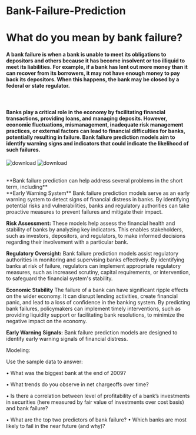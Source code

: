 # Bank-Failure-Prediction
<h1>What do you mean by bank failure?</h1>
<h4>A bank failure is when a bank is unable to meet its obligations to depositors and others because it has become insolvent or too illiquid to meet its liabilities. For example, if a bank has lent out more money than it can recover from its borrowers, it may not have enough money to pay back its depositors. When this happens, the bank may be closed by a federal or state regulator.</h4><br/>
<h4>Banks play a critical role in the economy by facilitating financial transactions, providing loans, and managing deposits. However, economic fluctuations, mismanagement, inadequate risk management practices, or external factors can lead to financial difficulties for banks, potentially resulting in failure. Bank failure prediction models aim to identify warning signs and indicators that could indicate the likelihood of such failures.</h4>



![download](https://github.com/mohansharma077/Bank-Failure-Prediction/assets/104629829/220e2b20-b779-4b46-954a-58564b24d52b)
![download](https://github.com/mohansharma077/Bank-Failure-Prediction/assets/104629829/f21a3b28-fe96-4252-90e4-2adbb6e57fcb)

<br>
**Bank failure prediction can help address several problems in the short term, including**
<br/>
**Early Warning System**
Bank failure prediction models serve as an early warning system to detect signs of financial distress in banks. By identifying potential risks and vulnerabilities, banks and regulatory authorities can take proactive measures to prevent failures and mitigate their impact.

**Risk Assessment:**
These models help assess the financial health and stability of banks by analyzing key indicators. This enables stakeholders, such as investors, depositors, and regulators, to make informed decisions regarding their involvement with a particular bank.

**Regulatory Oversight:**
Bank failure prediction models assist regulatory authorities in monitoring and supervising banks effectively. By identifying banks at risk of failure, regulators can implement appropriate regulatory measures, such as increased scrutiny, capital requirements, or intervention, to safeguard the financial system's stability.


**Economic Stability**
The failure of a bank can have significant ripple effects on the wider economy. It can disrupt lending activities, create financial panic, and lead to a loss of confidence in the banking system. By predicting bank failures, policymakers can implement timely interventions, such as providing liquidity support or facilitating bank resolutions, to minimize the negative impact on the economy.

**Early Warning Signals:**
Bank failure prediction models are designed to identify early warning signals of financial distress.

Modeling:

Use the sample data to answer:

• What was the biggest bank at the end of 2009?

• What trends do you observe in net chargeoffs over time?

• Is there a correlation between level of profitability of a bank’s investments in securities (here measured by fair value of investments over cost basis) and bank failure?

• What are the top two predictors of bank failure? • Which banks are most likely to fail in the near future (and why)?
